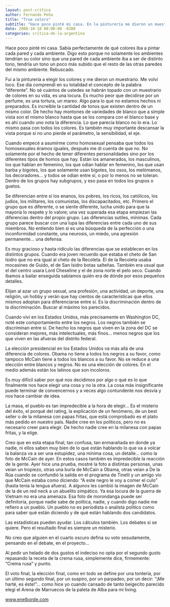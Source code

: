 ```yaml
---
layout: post-critica
author: Fernando Peña
title: "True colors"
subtitle: "Hace poco pinté mi casa. En la pinturería me dieron un muestrario que me volvió loco. Ahí comprendí en su totalidad la palabra “diferente”."
date: 2008-10-18 00:00:00 -0300
categories: critica-de-la-argentina
---
```

Hace poco pinté mi casa. Sabía perfectamente de qué colores iba a pintar cada pared y cada ambiente. Digo esto porque no solamente los ambientes tendrían su color sino que una pared de cada ambiente iba a ser de distinto tono, tendría un tono un poco más subido que el resto de las otras paredes del mismo ambiente. Rebuscado.

Fui a la pinturería a elegir los colores y me dieron un muestrario. Me volví loco. Ese día comprendí en su totalidad el concepto de la palabra “diferente”. No sé cuántos de ustedes se habrán topado con un muestrario de colores en su vida, es una locura. Es mucho peor que decidirse por un perfume, es una tortura, un mareo. Algo para lo que no estamos hechos ni preparados. Es increíble la cantidad de tonos que existen dentro de un mismo color. De hecho hay montones de variedades de blanco que a simple vista son el mismo blanco hasta que se los compara con el blanco base y es ahí cuando uno nota la diferencia. Lo que parecía blanco no lo era. Lo mismo pasa con todos los colores. Es también muy importante descansar la vista porque si no uno pierde el parámetro, la sensibilidad, el eje.

Cuando empecé a asumirme como homosexual pensaba que todos los homosexuales éramos iguales, después me di cuenta de que no. No solamente por el hecho de tener diferentes personalidades sino por los diferentes tipos de homos que hay. Están los amanerados, los masculinos, los que hablan en femenino, los que odian hablar en femenino, los que usan barba y bigotes, los que solamente usan bigotes, los osos, los melómanos, los decoradores… y todos se odian entre sí, o por lo menos no se toleran. Dentro de los grupos hay subgrupos, y eso pasa en todos los grupos o guetos.

Se diferencian entre sí los enanos, los pobres, los ricos, los católicos, los judíos, los militares, los comunistas, los discapacitados, etc. Primero el grupo que es diferente, o se siente diferente, lucha unido para que la mayoría lo respete y lo valore; una vez superada esa etapa empiezan las diferencias dentro del propio grupo. Las diferencias sutiles, mínimas. Cada grupo parece buscar con una lupa las diferencias entre cada uno de sus miembros. No entiendo bien si es una búsqueda de la perfección o una inconformidad constante, una neurosis, un miedo, una agresión permanente… una defensa.

Es muy gracioso y hasta ridículo las diferencias que se establecen en los distintos grupos. Cuando era joven recuerdo que estaba el cheto de San Isidro que no era igual al cheto de la Recoleta. El de la Recoleta usaba mocasines de Guido, el de San Isidro botas salteñas. También era usual que el del centro usara Lord Cheseline y el de zona norte el pelo seco. Cuando íbamos a bailar enseguida sabíamos quién era de dónde por esos pequeños detalles.

Elijan al azar un grupo sexual, una profesión, una actividad, un deporte, una religión, un hobby y verán que hay cientos de características que ellos mismos adoptan para diferenciarse entre sí. Es la discriminación dentro de la discriminación. Buscar al máximo los parecidos.

Cuando viví en los Estados Unidos, más precisamente en Washington DC, noté este comportamiento entre los negros. Los negros también se discriminan entre sí. De hecho los negros que viven en la zona del DC se consideran mejores, más intelectuales, más finos… menos negros que los que viven en las afueras del distrito federal.

La elección presidencial en los Estados Unidos va más allá de una diferencia de colores. Obama no tiene a todos los negros a su favor, como tampoco McCain tiene a todos los blancos a su favor. No se reduce a una elección entre blancos y negros. No es una elección de colores. En el medio además están los latinos que son incoloros.

Es muy difícil saber por qué nos decidimos por algo o qué es lo que finalmente nos hace elegir una cosa y no la otra. La cosa más insignificante puede terminar de convencernos y a veces algo contundente nos desvía y nos hace cambiar de idea.

La masa, el pueblo es tan impredecible a la hora de elegir… Es el misterio del éxito, el porqué del rating, la explicación de un fenómeno, de un best seller o de la milanesa con papas fritas, que está comprobado es el plato más pedido en nuestro país. Nadie cree en los políticos, pero no es necesario creer para elegir. De hecho nadie cree en la milanesa con papas fritas, y la elige.

Creo que en esta etapa final, tan confusa, tan enmarañada en donde ya nadie, ni ellos saben muy bien de lo que están hablando lo que va a volcar la balanza va a ser una estupidez, una mínima cosa, un detalle… como la foto de McCain de ayer. En estos casos también es impredecible la reacción de la gente. Ayer hice una prueba, mostré la foto a distintas personas, unas veían un tropiezo, otras una burla de McCain a Obama, otras veían a De la Rúa cuando se confundió la salida en el programa de Tinelli y un amigo vio que McCain estaba como diciendo: “A este negro le voy a comer el culo” (hasta tenía la lengua afuera). A algunos les cambió la imagen de McCain de la de un red neck a un abuelito simpático. Ya esa locura de la guerra de Vietnam no era una amenaza. Esa foto de morondanga puede ser definitoria, porque nadie sabe de política, nadie, y cuando digo nadie me refiero a un pueblo. Un pueblo no es periodista o analista político como para saber qué están diciendo y de qué están hablando dos candidatos.

Las estadísticas pueden ayudar. Los cálculos también. Los debates si se quiere. Pero el resultado final es siempre un misterio.

No creo que alguien en el cuarto oscuro defina su voto sesudamente, pensando en el debate, en el proyecto…

Al pedir un helado de dos gustos el indeciso no opta por el segundo gusto repasando la receta de la crema rusa, simplemente dice, firmemente: “Crema rusa” y punto.

El voto final, la elección final, como en todo se define por una tontería, por un último segundo final, por un suspiro, por un parpadeo, por un decir: “¡Me harté, es éste!”… como hice yo cuando cansado de tanto beigecito parecido elegí el Arena de Marruecos de la paleta de Alba para mi living.

www.enelborde.com
